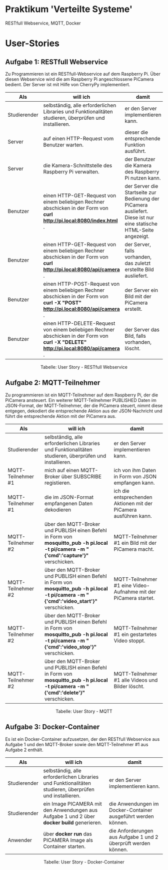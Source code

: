 # Praktikum 'Verteilte Systeme'
RESTfull Webservice, MQTT, Docker

# User-Stories

## Aufgabe 1: RESTfull Webservice

Zu Programmieren ist ein RESTfull-Webservice auf dem Raspberry Pi.
Über diesen Webservice wird die am Raspberry Pi angeschlossene PiCamera bedient.
Der Server ist mit Hilfe von CherryPy implementiert.

| Als          | will ich                                                                                                                                      | damit                                                                                                               |
|--------------|-----------------------------------------------------------------------------------------------------------------------------------------------|---------------------------------------------------------------------------------------------------------------------|
| Studierender | selbständig, alle erforderlichen Libraries und Funktionalitäten studieren, überprüfen und installieren.                                       | er den Server implementieren kann.                                                                                  |
| Server       | auf einen HTTP-Request vom Benutzer warten.                                                                                                   | dieser die entsprechende Funktion ausführt.                                                                         |
| Server       | die Kamera-Schnittstelle des Raspberry Pi verwalten.                                                                                          | der Benutzer die Kamera des Raspberry Pi nutzen kann.                                                               |
| Benutzer     | einen HTTP-GET-Request von einem beliebigen Rechner abschicken in der Form von </br>__curl http://pi.local:8080/index.html__ .                | der Server die Startseite zur Bedienung der PiCamera ausliefert. Diese ist nur eine statische HTML-Seite angezeigt. |
| Benutzer     | einen HTTP-GET-Request von einem beliebigen Rechner abschicken in der Form von </br>__curl http://pi.local:8080/api/camera__ .                | der Server, falls vorhanden, das zuletzt erstellte Bild ausliefert.                                                 |
| Benutzer     | einen HTTP-POST-Request von einem beliebigen Rechner abschicken in der Form von </br>__curl -X "POST" http://pi.local:8080/api/camera__ .     | der Server ein Bild mit der PiCamera erstellt.                                                                      |
| Benutzer     | einen HTTP-DELETE-Request von einem beliebigen Rechner abschicken in der Form von </br>__curl -X "DELETE" http://pi.local:8080/api/camera__ . | der Server das Bild, falls vorhanden, löscht.                                                                       |
<center> Tabelle: User Story - RESTfull Webservice </center>


## Aufgabe 2: MQTT-Teilnehmer

Zu programmieren ist ein MQTT-Teilnehmer auf dem Raspberry Pi, der die PiCamera ansteuert. Ein weiterer MQTT-Teilnehmer PUBLISHED Daten im JSON-Format, der MQTT-Teilnehmer, der die PiCamera steuert, nimmt diese entgegen, dekodiert die entsprechende Aktion aus der JSON-Nachricht und führt die entsprechende Aktion mit der PiCamera aus.

| Als                | will ich                                                                                                                                          | damit                                                            |
|--------------------|---------------------------------------------------------------------------------------------------------------------------------------------------|------------------------------------------------------------------|
| Studierender       | selbständig, alle erforderlichen Libraries und Funktionalitäten studieren, überprüfen und installieren.                                           | er den Server implementieren kann.                               |
| MQTT-Teilnehmer #1 | mich auf einen MQTT-Broker über SUBSCRIBE registieren.                                                                                            | ich von ihm Daten in Form von JSON empfangen kann.               |
| MQTT-Teilnehmer #1 | die im JSON-Format empfangenen Daten dekodieren                                                                                                   | ich die entsprechenden Aktionen mit der PiCamera ausführen kann. |
| MQTT-Teilnehmer #2 | über den MQTT-Broker und PUBLISH einen Befehl in Form von </br>__mosquitto_pub -h pi.local -t pi/camera -m "{'cmd':'capture'}"__ verschicken.     | MQTT-Teilnehmer #1 ein Bild mit der PiCamera macht.              |
| MQTT-Teilnehmer #2 | über den MQTT-Broker und PUBLISH einen Befehl in Form von </br>__mosquitto_pub -h pi.local -t pi/camera -m "{'cmd':'video_start'}"__ verschicken. | MQTT-Teilnehmer #1 eine Video-Aufnahme mit der PiCamera startet. |
| MQTT-Teilnehmer #2 | über den MQTT-Broker und PUBLISH einen Befehl in Form von </br>__mosquitto_pub -h pi.local -t pi/camera -m "{'cmd':'video_stop'}"__ verschicken.  | MQTT-Teilnehmer #1 ein gestartetes Video stoppt.                 |
| MQTT-Teilnehmer #2 | über den MQTT-Broker und PUBLISH einen Befehl in Form von </br>__mosquitto_pub -h pi.local -t pi/camera -m "{'cmd':'delete'}"__ verschicken.      | MQTT-Teilnehmer #1 alle Videos und Bilder löscht.                |
<center> Tabelle: User Story - MQTT </center>


## Aufgabe 3: Docker-Container

Es ist ein Docker-Container aufzusetzen, der den RESTfull Webservice aus Aufgabe 1 und den MQTT-Broker sowie den MQTT-Teilnehmer #1 aus Aufgabe 2 enthält.

| Als          | will ich                                                                                                | damit                                                          |
|--------------|---------------------------------------------------------------------------------------------------------|----------------------------------------------------------------|
| Studierender | selbständig, alle erforderlichen Libraries und Funktionalitäten studieren, überprüfen und installieren. | er den Server implementieren kann.                             |
| Studierender | ein Image PICAMERA mit den Anwendungen aus Aufgabe 1 und 2 über **docker build** generieren.            | die Anwendungen im Docker-Container ausgeführt werden können.  |
| Anwender     | über **docker run** das PICAMERA Image als Container starten.                                           | die Anforderungen aus Aufgabe 1 und 2 überprüft werden können. |

<center> Tabelle: User Story - Docker-Container </center>

